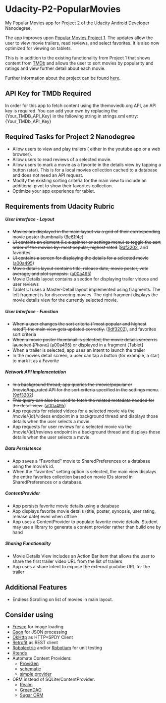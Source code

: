 # Udacity-P2-PopularMovies
My Popular Movies app for Project 2 of the Udacity Android Developer Nanodegree.

The app improves upon [Popular Movies Project 1](https://github.com/SethsApps/Udacity-P1-PopularMovies).  The updates allow the user to view movie trailers, read reviews, and select favorites.  It is also now optimized for viewing on tablets.

This is in addition to the existing functionality from Project 1 that shows content from [TMDb](https://www.themoviedb.org) and allows the user to sort movies by popularity and ratings and view further detail about each movie.

Further information about the project can be found [here](https://docs.google.com/document/d/1ZlN1fUsCSKuInLECcJkslIqvpKlP7jWL2TP9m6UiA6I/pub?embedded=true#h.7sxo8jefdfll).

## API Key for TMDb Required

In order for this app to fetch content using the themoviedb.org API, an API key is required.  You can add your own by replacing the {Your_TMDB_API_Key} in the following string in strings.xml entry:
<string name="api_key_tmdb">{Your_TMDb_API_Key}</string>

## Required Tasks for Project 2 Nanodegree

- Allow users to view and play trailers ( either in the youtube app or a web browser).
- Allow users to read reviews of a selected movie.
- Allow users to mark a movie as a favorite in the details view by tapping a button (star). This is for a local movies collection cached to a database and does not need an API request.
- Modify the existing sorting criteria for the main view to include an additional pivot to show their favorites collection.
- Optimize your app experience for tablet.

## Requirements from Udacity Rubric

##### User Interface - Layout
- ~~Movies are displayed in the main layout via a grid of their corresponding movie poster thumbnails~~ ([6e61f4c](https://git.io/vw8fy))
- ~~UI contains an element (i.e a spinner or settings menu) to toggle the sort order of the movies by: most popular, highest rated~~ ([9df3202](https://git.io/vwBz5), and favorites
- ~~UI contains a screen for displaying the details for a selected movie~~ ([a00a495](https://git.io/vwoww))
- ~~Movie details layout contains title, release date, movie poster, vote average, and plot synopsis.~~ ([a00a495](https://git.io/vwoww))
- Movie Details layout contains a section for displaying trailer videos and user reviews
- Tablet UI uses a Master-Detail layout implemented using fragments. The left fragment is for discovering movies. The right fragment displays the movie details view for the currently selected movie.

##### User Interface - Function
- ~~When a user changes the sort criteria (“most popular and highest rated”) the main view gets updated correctly.~~ ([9df3202](https://git.io/vwBz5)), and favorites sort criteria
- ~~When a movie poster thumbnail is selected, the movie details screen is launched [Phone]~~ ([a00a495](https://git.io/vwoww)) or displayed in a fragment [Tablet]
- When a trailer is selected, app uses an Intent to launch the trailer
- In the movies detail screen, a user can tap a button (for example, a star) to mark it as a Favorite

##### Network API Implementation 
- ~~In a background thread, app queries the /movie/popular or /movie/top_rated API for the sort criteria specified in the settings menu.~~ ([9df3202](https://git.io/vwBz5))
- ~~This query can also be used to fetch the related metadata needed for the detail view.~~ ([a00a495](https://git.io/vwoww))
- App requests for related videos for a selected movie via the /movie/{id}/videos endpoint in a background thread and displays those details when the user selects a movie.
- App requests for user reviews for a selected movie via the /movie/{id}/reviews endpoint in a background thread and displays those details when the user selects a movie.

##### Data Persistence 
- App saves a “Favorited” movie to SharedPreferences or a database using the movie’s id.
- When the “favorites” setting option is selected, the main view displays the entire favorites collection based on movie IDs stored in SharedPreferences or a database.

##### ContentProvider
- App persists favorite movie details using a database
- App displays favorite movie details (title, poster, synopsis, user rating, release date) even when offline
- App uses a ContentProvider to populate favorite movie details.  Student may use a library to generate a content provider rather than build one by hand

##### Sharing Functionality
- Movie Details View includes an Action Bar item that allows the user to share the first trailer video URL from the list of trailers
- App uses a share Intent to expose the external youtube URL for the trailer

## Additional Features

- Endless Scrolling on list of movies in main layout.

## Consider using
  - [Fresco](http://frescolib.org/) for image loading
  - [Gson](https://github.com/google/gson) for JSON processing
  - [OkHttp](http://square.github.io/okhttp/) as HTTP+SPDY Client
  - [Retrofit](http://square.github.io/retrofit/) as REST client
  - [Robolectric](https://github.com/robolectric/robolectric) and/or [Robotium](https://code.google.com/p/robotium/) for unit testing
  - [Xtends](http://futurice.com/blog/android-development-has-its-own-swift)
  - Automate Content Providers:
    - [ProviGen](https://github.com/TimotheeJeannin/ProviGen)
    - [schematic](https://github.com/SimonVT/schematic)
    - [simple provider](https://github.com/Triple-T/simpleprovider)
  - ORM instead of SQLite/ContentProvider:
    - [Realm](https://realm.io/docs/java)
    - [GreenDAO](http://greendao-orm.com/)
    - [Sugar ORM](http://satyan.github.io/sugar/index.html)
